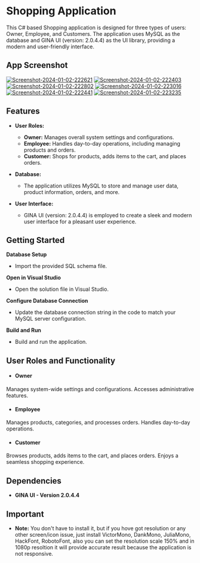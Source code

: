 # Shopping Application

This C# based Shopping application is designed for three types of users: Owner, Employee, and Customers. The application uses MySQL as the database and GINA UI (version: 2.0.4.4) as the UI library, providing a modern and user-friendly interface.

## App Screenshot
<a href="https://ibb.co/fSSSVhn"><img src="https://i.ibb.co/hMMMxPZ/Screenshot-2024-01-02-222621.png" alt="Screenshot-2024-01-02-222621" border="0"></a>
<a href="https://ibb.co/LS1bGMq"><img src="https://i.ibb.co/7vK89HT/Screenshot-2024-01-02-222403.png" alt="Screenshot-2024-01-02-222403" border="0"></a>
<a href="https://ibb.co/ZWVVjG9"><img src="https://i.ibb.co/Gc006nm/Screenshot-2024-01-02-222802.png" alt="Screenshot-2024-01-02-222802" border="0"></a>
<a href="https://ibb.co/YR5njpG"><img src="https://i.ibb.co/DVBcK5n/Screenshot-2024-01-02-223016.png" alt="Screenshot-2024-01-02-223016" border="0"></a>
<a href="https://ibb.co/N1VQSQ7"><img src="https://i.ibb.co/mvD181S/Screenshot-2024-01-02-222441.png" alt="Screenshot-2024-01-02-222441" border="0"></a>
<a href="https://ibb.co/k1ThGxj"><img src="https://i.ibb.co/fvWCX2f/Screenshot-2024-01-02-223235.png" alt="Screenshot-2024-01-02-223235" border="0"></a>

## Features

- **User Roles:**
  - **Owner:** Manages overall system settings and configurations.
  - **Employee:** Handles day-to-day operations, including managing products and orders.
  - **Customer:** Shops for products, adds items to the cart, and places orders.

- **Database:**
  - The application utilizes MySQL to store and manage user data, product information, orders, and more.

- **User Interface:**
  - GINA UI (version: 2.0.4.4) is employed to create a sleek and modern user interface for a pleasant user experience.

## Getting Started

**Database Setup**
* Import the provided SQL schema file.

**Open in Visual Studio**
* Open the solution file in Visual Studio.

**Configure Database Connection**
* Update the database connection string in the code to match your MySQL server configuration.

**Build and Run**
* Build and run the application.

## User Roles and Functionality
* #### Owner
Manages system-wide settings and configurations.
Accesses administrative features.
* #### Employee
Manages products, categories, and processes orders.
Handles day-to-day operations.
* #### Customer
Browses products, adds items to the cart, and places orders.
Enjoys a seamless shopping experience.

## Dependencies
* **GINA UI - Version 2.0.4.4**
## Important
* **Note:** You don't have to install it, but if you hove got resolution or any other screen/icon issue, just install VictorMono, DankMono, JuliaMono, HackFont, RobotoFont, also you can set the resolution scale 150% and in 1080p resoltion it will provide accurate result because the application is not responsive.
